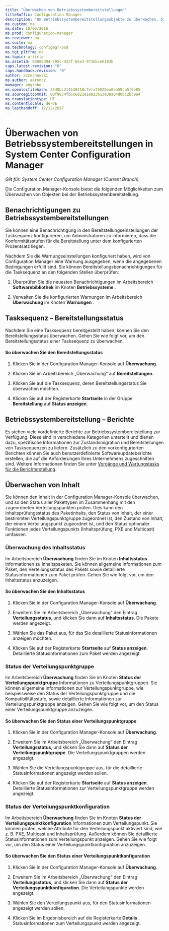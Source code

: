 ```yaml
---
title: "Überwachen von Betriebssystembereitstellungen"
titleSuffix: Configuration Manager
description: "Um Betriebssystembereitstellungsobjekte zu überwachen, bietet die Configuration Manager-Konsole Warnungen, Berichte und verschiedene Statusanzeigen."
ms.custom: na
ms.date: 10/06/2016
ms.prod: configuration-manager
ms.reviewer: na
ms.suite: na
ms.technology: configmgr-osd
ms.tgt_pltfrm: na
ms.topic: article
ms.assetid: 08085d94-295c-432f-b5e3-9736bce0193b
caps.latest.revision: "6"
caps.handback.revision: "0"
author: aczechowski
ms.author: aaroncz
manager: angrobe
ms.openlocfilehash: 2540bc214530318c7efa75020ea0ea59ca5f6b85
ms.sourcegitcommit: 08f9854fb6c6d21e1e923b13e38a64d0bc2bc9a4
ms.translationtype: HT
ms.contentlocale: de-DE
ms.lasthandoff: 12/12/2017
---
```

# <a name="monitor-operating-system-deployments-in-system-center-configuration-manager"></a>Überwachen von Betriebssystembereitstellungen in System Center Configuration Manager

*Gilt für: System Center Configuration Manager (Current Branch)*

Die Configuration Manager-Konsole bietet die folgenden Möglichkeiten zum Überwachen von Objekten bei der Betriebssystembereitstellung.  


##  <a name="BKMK_OSDAlerts"></a> Benachrichtigungen zu Betriebssystembereitstellungen  
 Sie können eine Benachrichtigung in den Bereitstellungseinstellungen der Tasksequenz konfigurieren, um Administratoren zu informieren, dass die Konformitätsstufen für die Bereitstellung unter dem konfigurierten Prozentsatz liegen.  

 Nachdem Sie die Warnungseinstellungen konfiguriert haben, wird von Configuration Manager eine Warnung ausgegeben, wenn die angegebenen Bedingungen erfüllt sind. Sie können Bereitstellungsbenachrichtigungen für die Tasksequenz an den folgenden Stellen überprüfen:  

1.  Überprüfen Sie die neuesten Benachrichtigungen im Arbeitsbereich **Softwarebibliothek** im Knoten **Betriebssysteme** .  

2.  Verwalten Sie die konfigurierten Warnungen im Arbeitsbereich **Überwachung** im Knoten **Warnungen** .  

##  <a name="BKMK_TSDeployStatus"></a> Tasksequenz – Bereitstellungsstatus  
 Nachdem Sie eine Tasksequenz bereitgestellt haben, können Sie den Bereitstellungsstatus überwachen. Gehen Sie wie folgt vor, um den Bereitstellungsstatus einer Tasksequenz zu überwachen.  

#### <a name="to-monitor-deployment-status"></a>So überwachen Sie den Bereitstellungsstatus  

1.  Klicken Sie in der Configuration Manager-Konsole auf **Überwachung**.  

2.  Klicken Sie im Arbeitsbereich „Überwachung“ auf **Bereitstellungen**.  

3.  Klicken Sie auf die Tasksequenz, deren Bereitstellungsstatus Sie überwachen möchten.  

4.  Klicken Sie auf der Registerkarte **Startseite** in der Gruppe **Bereitstellung** auf **Status anzeigen**.  

##  <a name="BKMK_TSReports"></a> Betriebssystembereitstellung – Berichte  
 Es stehen viele vordefinierte Berichte zur Betriebssystembereitstellung zur Verfügung. Diese sind in verschiedene Kategorien unterteilt und dienen dazu, spezifische Informationen zur Zustandsmigration und Bereitstellungen von Tasksequenzen zu liefern. Zusätzlich zu den vorkonfigurierten Berichten können Sie auch benutzerdefinierte Softwareupdateberichte erstellen, die auf die Anforderungen Ihres Unternehmens zugeschnitten sind. Weitere Informationen finden Sie unter [Vorgänge und Wartungstasks für die Berichterstellung](../../core/servers/manage/operations-and-maintenance-for-reporting.md).  

##  <a name="BKMK_MonitorContent"></a> Überwachen von Inhalt  
 Sie können den Inhalt in der Configuration Manager-Konsole überwachen, und so den Status aller Pakettypen im Zusammenhang mit den zugeordneten Verteilungspunkten prüfen. Dies kann den Inhaltsprüfungsstatus des Paketinhalts, den Status von Inhalt, der einer bestimmten Verteilungspunktgruppe zugeordnet ist, den Zustand von Inhalt, der einem Verteilungspunkt zugeordnet ist, und den Status optionaler Funktionen jedes Verteilungspunkts (Inhaltsprüfung, PXE und Multicast) umfassen.  

###  <a name="BKMK_ContentStatus"></a> Überwachung des Inhaltsstatus  
 Im Arbeitsbereich **Überwachung** finden Sie im Knoten **Inhaltsstatus** Informationen zu Inhaltspaketen. Sie können allgemeine Informationen zum Paket, den Verteilungsstatus des Pakets sowie detaillierte Statusinformationen zum Paket prüfen. Gehen Sie wie folgt vor, um den Inhaltsstatus anzuzeigen.  

#### <a name="to-monitor-content-status"></a>So überwachen Sie den Inhaltsstatus  

1.  Klicken Sie in der Configuration Manager-Konsole auf **Überwachung**.  

2.  Erweitern Sie im Arbeitsbereich „Überwachung“ den Eintrag **Verteilungsstatus**, und klicken Sie dann auf **Inhaltsstatus**. Die Pakete werden angezeigt.  

3.  Wählen Sie das Paket aus, für das Sie detaillierte Statusinformationen anzeigen möchten.  

4.  Klicken Sie auf der Registerkarte **Startseite** auf **Status anzeigen**. Detaillierte Statusinformationen zum Paket werden angezeigt.  

###  <a name="BKMK_DPGroupStatus"></a> Status der Verteilungspunktgruppe  
 Im Arbeitsbereich **Überwachung** finden Sie im Knoten **Status der Verteilungspunktgruppe** Informationen zu Verteilungspunktgruppen. Sie können allgemeine Informationen zur Verteilungspunktgruppe, wie beispielsweise den Status der Verteilungspunktgruppe und die Kompatibilitätsstufe, sowie detaillierte Informationen zur Verteilungspunktgruppe anzeigen. Gehen Sie wie folgt vor, um den Status einer Verteilungspunktgruppe anzuzeigen.  

#### <a name="to-monitor-distribution-point-group-status"></a>So überwachen Sie den Status einer Verteilungspunktgruppe  

1.  Klicken Sie in der Configuration Manager-Konsole auf **Überwachung**.  

2.  Erweitern Sie im Arbeitsbereich „Überwachung“ den Eintrag **Verteilungsstatus**, und klicken Sie dann auf **Status der Verteilungspunktgruppe**. Die Verteilungspunktgruppen werden angezeigt.  

3.  Wählen Sie die Verteilungspunktgruppe aus, für die detaillierte Statusinformationen angezeigt werden sollen.  

4.  Klicken Sie auf der Registerkarte **Startseite** auf **Status anzeigen**. Detaillierte Statusinformationen zur Verteilungspunktgruppe werden angezeigt.  

###  <a name="BKMK_DPConfigStatus"></a> Status der Verteilungspunktkonfiguration  
 Im Arbeitsbereich **Überwachung** finden Sie im Knoten **Status der Verteilungspunktkonfiguration** Informationen zum Verteilungspunkt. Sie können prüfen, welche Attribute für den Verteilungspunkt aktiviert sind, wie z. B. PXE, Multicast und Inhaltsprüfung. Außerdem können Sie detaillierte Statusinformationen zum Verteilungspunkt anzeigen. Gehen Sie wie folgt vor, um den Status einer Verteilungspunktkonfiguration anzuzeigen.  

#### <a name="to-monitor-distribution-point-configuration-status"></a>So überwachen Sie den Status einer Verteilungspunktkonfiguration  

1.  Klicken Sie in der Configuration Manager-Konsole auf **Überwachung**.  

2.  Erweitern Sie im Arbeitsbereich „Überwachung“ den Eintrag **Verteilungsstatus**, und klicken Sie dann auf **Status der Verteilungspunktkonfiguration**. Die Verteilungspunkte werden angezeigt.  

3.  Wählen Sie den Verteilungspunkt aus, für den Statusinformationen angezeigt werden sollen.  

4.  Klicken Sie im Ergebnisbereich auf die Registerkarte **Details** . Statusinformationen zum Verteilungspunkt werden angezeigt.  
